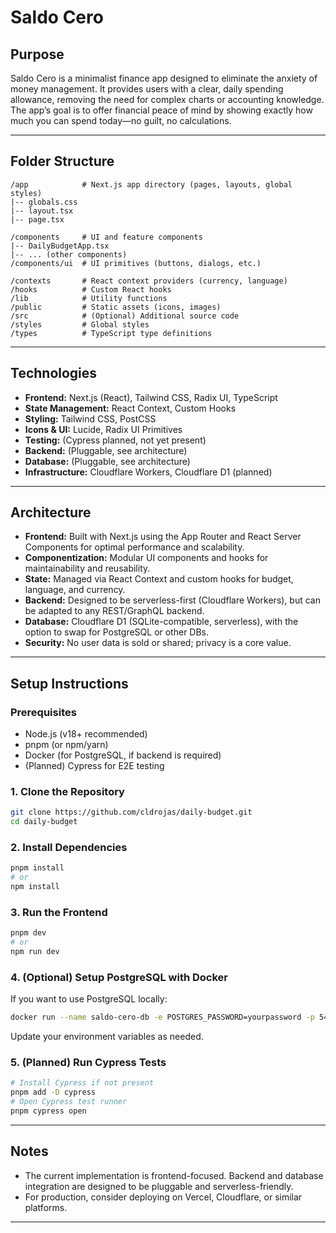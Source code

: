 # Saldo Cero

## Purpose

Saldo Cero is a minimalist finance app designed to eliminate the anxiety of money management. It provides users with a clear, daily spending allowance, removing the need for complex charts or accounting knowledge. The app’s goal is to offer financial peace of mind by showing exactly how much you can spend today—no guilt, no calculations.

---

## Folder Structure

```
/app            # Next.js app directory (pages, layouts, global styles)
|-- globals.css
|-- layout.tsx
|-- page.tsx

/components     # UI and feature components
|-- DailyBudgetApp.tsx
|-- ... (other components)
/components/ui  # UI primitives (buttons, dialogs, etc.)

/contexts       # React context providers (currency, language)
/hooks          # Custom React hooks
/lib            # Utility functions
/public         # Static assets (icons, images)
/src            # (Optional) Additional source code
/styles         # Global styles
/types          # TypeScript type definitions
```

---

## Technologies

- **Frontend:** Next.js (React), Tailwind CSS, Radix UI, TypeScript
- **State Management:** React Context, Custom Hooks
- **Styling:** Tailwind CSS, PostCSS
- **Icons & UI:** Lucide, Radix UI Primitives
- **Testing:** (Cypress planned, not yet present)
- **Backend:** (Pluggable, see architecture)
- **Database:** (Pluggable, see architecture)
- **Infrastructure:** Cloudflare Workers, Cloudflare D1 (planned)

---

## Architecture

- **Frontend:** Built with Next.js using the App Router and React Server Components for optimal performance and scalability.
- **Componentization:** Modular UI components and hooks for maintainability and reusability.
- **State:** Managed via React Context and custom hooks for budget, language, and currency.
- **Backend:** Designed to be serverless-first (Cloudflare Workers), but can be adapted to any REST/GraphQL backend.
- **Database:** Cloudflare D1 (SQLite-compatible, serverless), with the option to swap for PostgreSQL or other DBs.
- **Security:** No user data is sold or shared; privacy is a core value.

---

## Setup Instructions

### Prerequisites

- Node.js (v18+ recommended)
- pnpm (or npm/yarn)
- Docker (for PostgreSQL, if backend is required)
- (Planned) Cypress for E2E testing

### 1. Clone the Repository

```sh
git clone https://github.com/cldrojas/daily-budget.git
cd daily-budget
```

### 2. Install Dependencies

```sh
pnpm install
# or
npm install
```

### 3. Run the Frontend

```sh
pnpm dev
# or
npm run dev
```

### 4. (Optional) Setup PostgreSQL with Docker

If you want to use PostgreSQL locally:

```sh
docker run --name saldo-cero-db -e POSTGRES_PASSWORD=yourpassword -p 5432:5432 -d postgres
```

Update your environment variables as needed.

### 5. (Planned) Run Cypress Tests

```sh
# Install Cypress if not present
pnpm add -D cypress
# Open Cypress test runner
pnpm cypress open
```

---

## Notes

- The current implementation is frontend-focused. Backend and database integration are designed to be pluggable and serverless-friendly.
- For production, consider deploying on Vercel, Cloudflare, or similar platforms.

---
